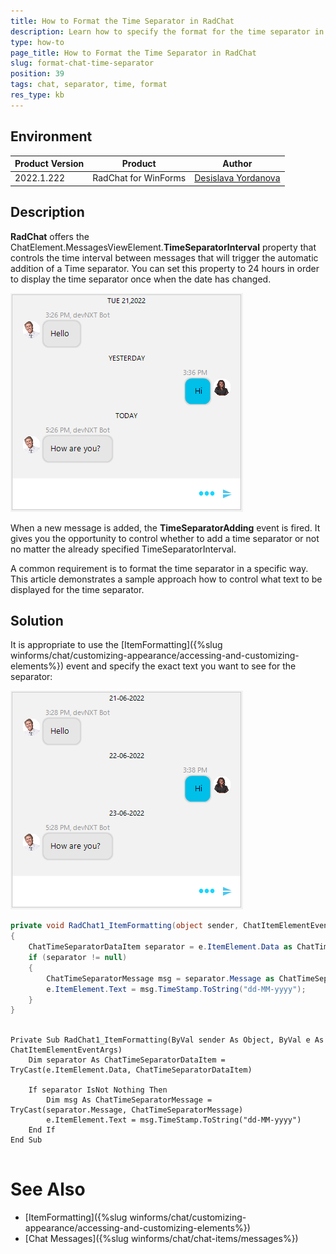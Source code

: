 ```yaml
---
title: How to Format the Time Separator in RadChat
description: Learn how to specify the format for the time separator in the WinForms Chat.
type: how-to 
page_title: How to Format the Time Separator in RadChat
slug: format-chat-time-separator
position: 39
tags: chat, separator, time, format
res_type: kb
---
```


## Environment
 
|Product Version|Product|Author|
|----|----|----|
|2022.1.222|RadChat for WinForms|[Desislava Yordanova](https://www.telerik.com/blogs/author/desislava-yordanova)|


## Description

**RadChat** offers the ChatElement.MessagesViewElement.**TimeSeparatorInterval** property that controls the time interval between messages that will trigger the automatic addition of a Time separator. You can set this property to 24 hours in order to display the time separator once when the date has changed. 
 
![format-chat-time-separator 001](images/format-chat-time-separator001.png)

When a new message is added, the **TimeSeparatorAdding** event is fired. It gives you the opportunity to control whether to add a time separator or not no matter the already specified TimeSeparatorInterval. 

A common requirement is to format the time separator in a specific way. This article demonstrates a sample approach how to control what text to be displayed for the time separator.
 
## Solution

It is appropriate to use the [ItemFormatting]({%slug winforms/chat/customizing-appearance/accessing-and-customizing-elements%}) event and specify the exact text you want to see for the separator:
 
![format-chat-time-separator 002](images/format-chat-time-separator002.png)


````C# 
private void RadChat1_ItemFormatting(object sender, ChatItemElementEventArgs e)
{
    ChatTimeSeparatorDataItem separator = e.ItemElement.Data as ChatTimeSeparatorDataItem;
    if (separator != null)
    {
        ChatTimeSeparatorMessage msg = separator.Message as ChatTimeSeparatorMessage;
        e.ItemElement.Text = msg.TimeStamp.ToString("dd-MM-yyyy");
    }
}
    
````
````VB.NET
Private Sub RadChat1_ItemFormatting(ByVal sender As Object, ByVal e As ChatItemElementEventArgs)
    Dim separator As ChatTimeSeparatorDataItem = TryCast(e.ItemElement.Data, ChatTimeSeparatorDataItem)

    If separator IsNot Nothing Then
        Dim msg As ChatTimeSeparatorMessage = TryCast(separator.Message, ChatTimeSeparatorMessage)
        e.ItemElement.Text = msg.TimeStamp.ToString("dd-MM-yyyy")
    End If
End Sub
 
````

# See Also

* [ItemFormatting]({%slug winforms/chat/customizing-appearance/accessing-and-customizing-elements%})
* [Chat Messages]({%slug winforms/chat/chat-items/messages%})